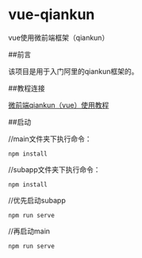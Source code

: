 # vue-qiankun

vue使用微前端框架（qiankun）

##前言

该项目是用于入门阿里的qiankun框架的。

##教程连接

[微前端qiankun（vue）使用教程](https://juejin.cn/post/7007714510186217508)

##启动

//main文件夹下执行命令：

`npm install`

//subapp文件夹下执行命令：

`npm install`

//优先启动subapp

`npm run serve`

//再启动main

`npm run serve`
